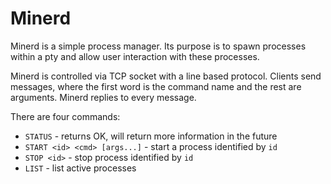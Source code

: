 Minerd
======
Minerd is a simple process manager. Its purpose is to spawn processes within
a pty and allow user interaction with these processes.

Minerd is controlled via TCP socket with a line based protocol. Clients send
messages, where the first word is the command name and the rest are arguments.
Minerd replies to every message.

There are four commands:

 - `STATUS` - returns OK, will return more information in the future
 - `START <id> <cmd> [args...]` - start a process identified by `id`
 - `STOP <id>` - stop process identified by `id`
 - `LIST` - list active processes

